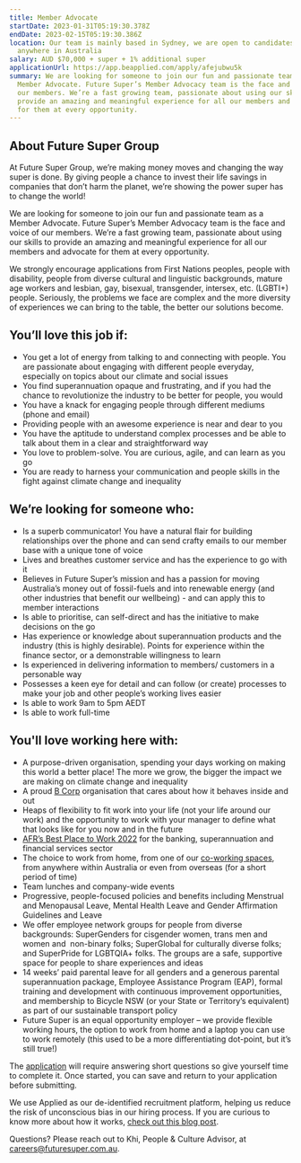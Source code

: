 ```yaml
---
title: Member Advocate
startDate: 2023-01-31T05:19:30.378Z
endDate: 2023-02-15T05:19:30.386Z
location: Our team is mainly based in Sydney, we are open to candidates from
  anywhere in Australia
salary: AUD $70,000 + super + 1% additional super
applicationUrl: https://app.beapplied.com/apply/afejubwu5k
summary: We are looking for someone to join our fun and passionate team as a
  Member Advocate. Future Super’s Member Advocacy team is the face and voice of
  our members. We’re a fast growing team, passionate about using our skills to
  provide an amazing and meaningful experience for all our members and advocate
  for them at every opportunity.
---
```


<!--StartFragment-->

## About Future Super Group

At Future Super Group, we’re making money moves and changing the way super is done. By giving people a chance to invest their life savings in companies that don’t harm the planet, we’re showing the power super has to change the world!

We are looking for someone to join our fun and passionate team as a Member Advocate. Future Super’s Member Advocacy team is the face and voice of our members. We’re a fast growing team, passionate about using our skills to provide an amazing and meaningful experience for all our members and advocate for them at every opportunity.

We strongly encourage applications from First Nations peoples, people with disability, people from diverse cultural and linguistic backgrounds, mature age workers and lesbian, gay, bisexual, transgender, intersex, etc. (LGBTI+) people. Seriously, the problems we face are complex and the more diversity of experiences we can bring to the table, the better our solutions become.

## You’ll love this job if:

- You get a lot of energy from talking to and connecting with people. You are passionate about engaging with different people everyday, especially on topics about our climate and social issues
- You find superannuation opaque and frustrating, and if you had the chance to revolutionize the industry to be better for people, you would
- You have a knack for engaging people through different mediums (phone and email)
- Providing people with an awesome experience is near and dear to you
- You have the aptitude to understand complex processes and be able to talk about them in a clear and straightforward way
- You love to problem-solve. You are curious, agile, and can learn as you go
- You are ready to harness your communication and people skills in the fight against climate change and inequality

## We’re looking for someone who:

- Is a superb communicator! You have a natural flair for building relationships over the phone and can send crafty emails to our member base with a unique tone of voice
- Lives and breathes customer service and has the experience to go with it
- Believes in Future Super’s mission and has a passion for moving Australia’s money out of fossil-fuels and into renewable energy (and other industries that benefit our wellbeing) - and can apply this to member interactions
- Is able to prioritise, can self-direct and has the initiative to make decisions on the go
- Has experience or knowledge about superannuation products and the industry (this is highly desirable). Points for experience within the finance sector, or a demonstrable willingness to learn
- Is experienced in delivering information to members/ customers in a personable way
- Possesses a keen eye for detail and can follow (or create) processes to make your job and other people’s working lives easier
- Is able to work 9am to 5pm AEDT
- Is able to work full-time

## You'll love working here with:

- A purpose-driven organisation, spending your days working on making this world a better place! The more we grow, the bigger the impact we are making on climate change and inequality
- A proud [B Corp](https://www.bcorporation.net/en-us/certification) organisation that cares about how it behaves inside and out
- Heaps of flexibility to fit work into your life (not your life around our work) and the opportunity to work with your manager to define what that looks like for you now and in the future
- [AFR’s Best Place to Work 2022](https://www.afr.com/work-and-careers/workplace/employee-benefits-catapult-future-super-to-the-top-of-the-ladder-20220421-p5af6m) for the banking, superannuation and financial services sector
- The choice to work from home, from one of our [co-working spaces](https://www.hubaustralia.com/), from anywhere within Australia or even from overseas (for a short period of time)
- Team lunches and company-wide events
- Progressive, people-focused policies and benefits including Menstrual and Menopausal Leave, Mental Health Leave and Gender Affirmation Guidelines and Leave
- We offer employee network groups for people from diverse backgrounds: SuperGenders for cisgender women, trans men and women and  non-binary folks; SuperGlobal for culturally diverse folks; and SuperPride for LGBTQIA+ folks. The groups are a safe, supportive space for people to share experiences and ideas
- 14 weeks’ paid parental leave for all genders and a generous parental superannuation package, Employee Assistance Program (EAP), formal training and development with continuous improvement opportunities, and membership to Bicycle NSW (or your State or Territory’s equivalent) as part of our sustainable transport policy
- Future Super is an equal opportunity employer – we provide flexible working hours, the option to work from home and a laptop you can use to work remotely (this used to be a more differentiating dot-point, but it’s still true!)

The [application](https://app.beapplied.com/apply/afejubwu5k) will require answering short questions so give yourself time to complete it. Once started, you can save and return to your application before submitting.

We use Applied as our de-identified recruitment platform, helping us reduce the risk of unconscious bias in our hiring process. If you are curious to know more about how it works, [check out this blog post](https://www.linkedin.com/pulse/how-de-identified-recruitment-improving-diversity-our-veronica/?trackingId=0MnwcX%2BBRQSOTl0oogaIbA%3D%3D).

Questions? Please reach out to Khi, People & Culture Advisor, at careers@futuresuper.com.au.

<!--EndFragment-->
